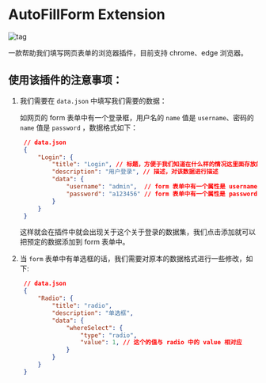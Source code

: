 # AutoFillForm Extension

![tag](https://badgen.net/github/tag/xuan-zai/AutoFillForm)

一款帮助我们填写网页表单的浏览器插件，目前支持 chrome、edge 浏览器。

## 使用该插件的注意事项：
1. 我们需要在 `data.json` 中填写我们需要的数据：
   
   如网页的 form 表单中有一个登录框，用户名的 `name` 值是 `username`、密码的 `name` 值是 `password` ，数据格式如下：
   
   ```json
    // data.json
    {
        "Login": {
            "title": "Login", // 标题，方便于我们知道在什么样的情况这里面存放的是什么数据
            "description": "用户登录", // 描述，对该数据进行描述
            "data": {
                "username": "admin",  // form 表单中有一个属性是 username ，值为 admin
                "password": "a123456" // form 表单中有一个属性是 password ，值为 a123456
            }
        }
    }
   ```
   这样就会在插件中就会出现关于这个关于登录的数据集，我们点击添加就可以把预定的数据添加到 form 表单中。

2. 当 `form` 表单中有单选框的话，我们需要对原本的数据格式进行一些修改，如下:

   ```json
    // data.json
    {
        "Radio": {
            "title": "radio",
            "description": "单选框",
            "data": {
                "whereSelect": {
                    "type": "radio",
                    "value": 1, // 这个的值与 radio 中的 value 相对应
                }
            }
        }
    }
   ```